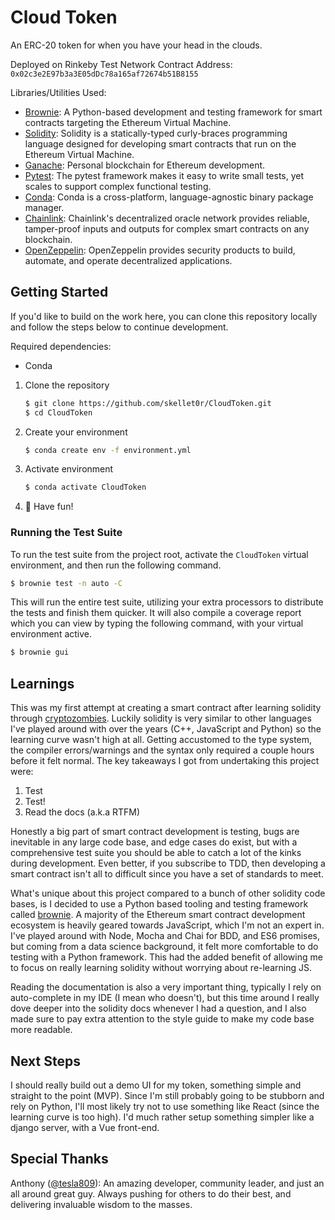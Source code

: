 # Cloud Token
An ERC-20 token for when you have your head in the clouds.

Deployed on Rinkeby Test Network
Contract Address: `0x02c3e2E97b3a3E05dDc78a165af72674b51B8155`

Libraries/Utilities Used:

- [Brownie](https://github.com/eth-brownie/brownie): A Python-based development and testing framework for smart contracts targeting the Ethereum Virtual Machine.
- [Solidity](https://github.com/ethereum/solidity): Solidity is a statically-typed curly-braces programming language designed for developing smart contracts that run on the Ethereum Virtual Machine.
- [Ganache](https://github.com/trufflesuite/ganache): Personal blockchain for Ethereum development.
- [Pytest](https://github.com/pytest-dev/pytest/): The pytest framework makes it easy to write small tests, yet scales to support complex functional testing.
- [Conda](https://github.com/conda/conda): Conda is a cross-platform, language-agnostic binary package manager.
- [Chainlink](https://chain.link/): Chainlink's decentralized oracle network provides reliable, tamper-proof inputs and outputs for complex smart contracts on any blockchain.
- [OpenZeppelin](https://openzeppelin.com/): OpenZeppelin provides security products to build, automate, and operate decentralized applications.

## Getting Started

If you'd like to build on the work here, you can clone this repository locally and follow the steps below to continue development.

Required dependencies:

- Conda

1. Clone the repository

   ```bash
   $ git clone https://github.com/skellet0r/CloudToken.git
   $ cd CloudToken
   ```

2. Create your environment

   ```bash
   $ conda create env -f environment.yml
   ```

3. Activate environment

   ```bash
   $ conda activate CloudToken
   ```

4. :rocket: Have fun!

### Running the Test Suite

To run the test suite from the project root, activate the `CloudToken` virtual environment, and then run the following command.

```bash
$ brownie test -n auto -C
```

This will run the entire test suite, utilizing your extra processors to distribute the tests and finish them quicker. It will also compile a coverage report which you can view by typing the following command, with your virtual environment active.

```bash
$ brownie gui
```

## Learnings

This was my first attempt at creating a smart contract after learning solidity through [cryptozombies](https://cryptozombies.io/). Luckily solidity is very similar to other languages I've played around with over the years (C++, JavaScript and Python) so the learning curve wasn't high at all. Getting accustomed to the type system, the compiler errors/warnings and the syntax only required a couple hours before it felt normal. The key takeaways I got from undertaking this project were:

1. Test
2. Test!
3. Read the docs (a.k.a RTFM)

Honestly a big part of smart contract development is testing, bugs are inevitable in any large code base, and edge cases do exist, but with a comprehensive test suite you should be able to catch a lot of the kinks during development. Even better, if you subscribe to TDD, then developing a smart contract isn't all to difficult since you have a set of standards to meet.

What's unique about this project compared to a bunch of other solidity code bases, is I decided to use a Python based tooling and testing framework called [brownie](https://github.com/eth-brownie/brownie). A majority of the Ethereum smart contract development ecosystem is heavily geared towards JavaScript, which I'm not an expert in. I've played around with Node, Mocha and Chai for BDD, and ES6 promises, but coming from a data science background, it felt more comfortable to do testing with a Python framework. This had the added benefit of allowing me to focus on really learning solidity without worrying about re-learning JS.

Reading the documentation is also a very important thing, typically I rely on auto-complete in my IDE (I mean who doesn't), but this time around I really dove deeper into the solidity docs whenever I had a question, and I also made sure to pay extra attention to the style guide to make my code base more readable.

## Next Steps

I should really build out a demo UI for my token, something simple and straight to the point (MVP). Since I'm still probably going to be stubborn and rely on Python, I'll most likely try not to use something like React (since the learning curve is too high). I'd much rather setup something simpler like a django server, with a Vue front-end.


## Special Thanks

Anthony ([@tesla809](https://github.com/tesla809/)): An amazing developer, community leader, and just an all around great guy. Always pushing for others to do their best, and delivering invaluable wisdom to the masses.
